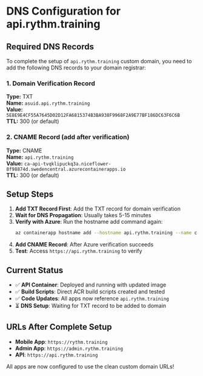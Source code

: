 # DNS Configuration for api.rythm.training

## Required DNS Records

To complete the setup of `api.rythm.training` custom domain, you need to add the following DNS records to your domain registrar:

### 1. Domain Verification Record
**Type:** TXT  
**Name:** `asuid.api.rythm.training`  
**Value:** `5E8E9E4CF55A7645D02D12FA6815374B3BA938F9968F2A9E77BF186DC63F6C6B`  
**TTL:** 300 (or default)

### 2. CNAME Record (add after verification)
**Type:** CNAME  
**Name:** `api.rythm.training`  
**Value:** `ca-api-tvqklipuckq3a.niceflower-8f98874d.swedencentral.azurecontainerapps.io`  
**TTL:** 300 (or default)

## Setup Steps

1. **Add TXT Record First**: Add the TXT record for domain verification
2. **Wait for DNS Propagation**: Usually takes 5-15 minutes
3. **Verify with Azure**: Run the hostname add command again:
   ```bash
   az containerapp hostname add --hostname api.rythm.training --name ca-api-tvqklipuckq3a --resource-group rg-rythm-prod
   ```
4. **Add CNAME Record**: After Azure verification succeeds
5. **Test**: Access `https://api.rythm.training` to verify

## Current Status

- ✅ **API Container**: Deployed and running with updated image
- ✅ **Build Scripts**: Direct ACR build scripts created and tested
- ✅ **Code Updates**: All apps now reference `api.rythm.training`
- ⏳ **DNS Setup**: Waiting for TXT record to be added to domain

## URLs After Complete Setup

- **Mobile App**: `https://rythm.training`
- **Admin App**: `https://admin.rythm.training`  
- **API**: `https://api.rythm.training`

All apps are now configured to use the clean custom domain URLs!